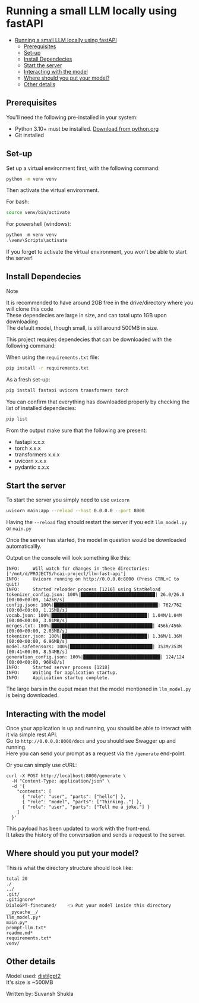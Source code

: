 # Running a small LLM locally using fastAPI

<!--toc:start-->
- [Running a small LLM locally using fastAPI](#running-a-small-llm-locally-using-fastapi)
  - [Prerequisites](#prerequisites)
  - [Set-up](#set-up)
  - [Install Dependecies](#install-dependecies)
  - [Start the server](#start-the-server)
  - [Interacting with the model](#interacting-with-the-model)
  - [Where should you put your model?](#where-should-you-put-your-model)
  - [Other details](#other-details)
<!--toc:end-->

## Prerequisites

You'll need the following pre-installed in your system:
- Python 3.10+ must be installed. [Download from python.org](https://www.python.org/downloads/)
- Git installed

## Set-up

Set up a virtual environment first, with the following command:

```bash 
python -m venv venv
```

Then activate the virtual environment.      

For bash:

```bash
source venv/bin/activate 
```

For powershell (windows):

```powershell
python -m venv venv
.\venv\Scripts\activate
```

If you forget to activate the virtual environment, you won't be able to start the server!

## Install Dependecies

> [!NOTE]
> It is recommended to have around 2GB free in the drive/directory where you will clone this code       
> These dependecies are large in size, and can total upto 1GB upon downloading      
> The default model, though small, is still around 500MB in size.       

This project requires dependecies that can be downloaded with the following command:        

When using the `requirements.txt` file:

```bash
pip install -r requirements.txt
```

As a fresh set-up:

```bash
pip install fastapi uvicorn transformers torch
```

You can confirm that everything has downloaded properly by checking the list of installed dependecies:

```bash
pip list
```

From the output make sure that the following are present:
- fastapi      x.x.x
- torch        x.x.x
- transformers x.x.x
- uvicorn      x.x.x
- pydantic     x.x.x

## Start the server

To start the server you simply need to use `uvicorn`

```bash 
uvicorn main:app --reload --host 0.0.0.0 --port 8000
```

Having the `--reload` flag should restart the server if you edit `llm_model.py` or `main.py`

Once the server has started, the model in question would be downloaded automaticallly.      

Output on the console will look something like this:

```
INFO:     Will watch for changes in these directories: ['/mnt/d/PROJECTS/hcai-project/llm-fast-api']
INFO:     Uvicorn running on http://0.0.0.0:8000 (Press CTRL+C to quit)
INFO:     Started reloader process [1216] using StatReload
tokenizer_config.json: 100%|████████████████████████████| 26.0/26.0 [00:00<00:00, 142kB/s]
config.json: 100%|███████████████████████████████████████| 762/762 [00:00<00:00, 1.15MB/s]
vocab.json: 100%|████████████████████████████████████| 1.04M/1.04M [00:00<00:00, 3.01MB/s]
merges.txt: 100%|██████████████████████████████████████| 456k/456k [00:00<00:00, 2.05MB/s]
tokenizer.json: 100%|████████████████████████████████| 1.36M/1.36M [00:00<00:00, 6.96MB/s]
model.safetensors: 100%|███████████████████████████████| 353M/353M [00:41<00:00, 8.54MB/s]
generation_config.json: 100%|█████████████████████████████| 124/124 [00:00<00:00, 960kB/s]
INFO:     Started server process [1218]
INFO:     Waiting for application startup.
INFO:     Application startup complete.
```

The large bars in the ouput mean that the model mentioned in `llm_model.py` is being downloaded.

## Interacting with the model 

Once your application is up and running, you should be able to interact with it via simple rest API.    
Go to `http://0.0.0.0:8000/docs` and you should see Swagger up and running.      
Here you can send your prompt as a request via the `/generate` end-point.   

Or you can simply use cURL:

```curl 
curl -X POST http://localhost:8000/generate \
  -H "Content-Type: application/json" \
  -d '{
    "contents": [
      { "role": "user", "parts": ["hello"] },
      { "role": "model", "parts": ["Thinking.."] },
      { "role": "user", "parts": ["Tell me a joke."] }
    ]
  }'
```

This payload has been updated to work with the front-end.   
It takes the history of the conversation and sends a request to the server.     

## Where should you put your model?

This is what the directory structure should look like:

```
total 20
./
../
.git/
.gitignore*
DialoGPT-finetuned/    👈 Put your model inside this directory
__pycache__/
llm_model.py*
main.py*
prompt-llm.txt*
readme.md*
requirements.txt*
venv/
```

## Other details

Model used: [distilgpt2](https://huggingface.co/distilgpt2)     
It's size is ~500MB     

Written by: Suvansh Shukla
